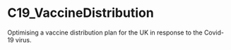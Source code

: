 # C19_VaccineDistribution
Optimising a vaccine distribution plan for the UK in response to the Covid-19 virus.
